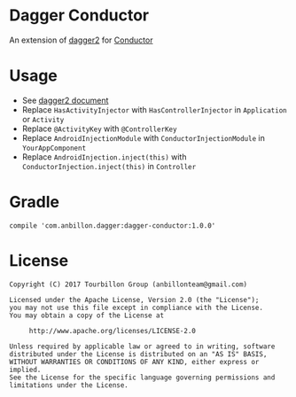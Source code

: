 Dagger Conductor
=========
An extension of [dagger2][1] for [Conductor][2]

Usage
=====
* See [dagger2 document][3]
* Replace `HasActivityInjector` with `HasControllerInjector` in `Application` or `Activity`
* Replace `@ActivityKey` with `@ControllerKey`
* Replace `AndroidInjectionModule` with `ConductorInjectionModule` in `YourAppComponent`
* Replace `AndroidInjection.inject(this)` with `ConductorInjection.inject(this)` in `Controller`

Gradle
=======

	compile 'com.anbillon.dagger:dagger-conductor:1.0.0'


License
=======

    Copyright (C) 2017 Tourbillon Group (anbillonteam@gmail.com)

    Licensed under the Apache License, Version 2.0 (the "License");
    you may not use this file except in compliance with the License.
    You may obtain a copy of the License at
    
         http://www.apache.org/licenses/LICENSE-2.0
    
    Unless required by applicable law or agreed to in writing, software
    distributed under the License is distributed on an "AS IS" BASIS,
    WITHOUT WARRANTIES OR CONDITIONS OF ANY KIND, either express or implied.
    See the License for the specific language governing permissions and
    limitations under the License.



[1]:https://github.com/google/dagger
[2]:https://github.com/bluelinelabs/Conductor
[3]:https://google.github.io/dagger/android